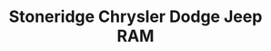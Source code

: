 ---
title: "Stoneridge Chrysler Dodge Jeep RAM"
url: /pleasanton/stoneridge-chrysler-dodge-jeep-ram/
shop: car
---